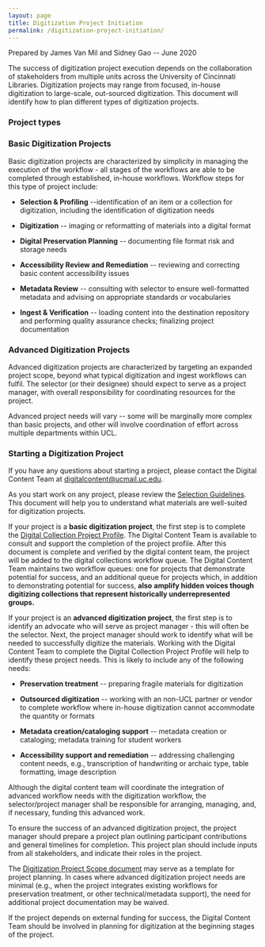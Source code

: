 ```yaml
---
layout: page
title: Digitization Project Initiation
permalink: /digitization-project-initiation/
---
```


Prepared by James Van Mil and Sidney Gao -- June 2020

The success of digitization project execution depends on the
collaboration of stakeholders from multiple units across the University
of Cincinnati Libraries. Digitization projects may range from focused,
in-house digitization to large-scale, out-sourced digitization. This
document will identify how to plan different types of digitization
projects.

### **Project types**

### Basic Digitization Projects

Basic digitization projects are characterized by simplicity in managing
the execution of the workflow - all stages of the workflows are able to
be completed through established, in-house workflows. Workflow steps for
this type of project include:

-   **Selection & Profiling** --identification of an item or a
    collection for digitization, including the identification of
    digitization needs

-   **Digitization** -- imaging or reformatting of materials into a
    digital format

-   **Digital Preservation Planning** -- documenting file format risk
    and storage needs

-   **Accessibility Review and Remediation** -- reviewing and correcting basic content
    accessibility issues

-   **Metadata Review** -- consulting with selector to ensure
    well-formatted metadata and advising on appropriate standards or
    vocabularies

-   **Ingest & Verification** -- loading content into the destination
    repository and performing quality assurance checks; finalizing
    project documentation

### Advanced Digitization Projects

Advanced digitization projects are characterized by targeting an
expanded project scope, beyond what typical digitization and ingest
workflows can fulfil. The selector (or their designee) should expect to
serve as a project manager, with overall responsibility for coordinating
resources for the project.

Advanced project needs will vary -- some will be marginally more complex
than basic projects, and other will involve coordination of effort
across multiple departments within UCL.  

### **Starting a Digitization Project**

If you have any questions about starting a project, please contact the
Digital Content Team at <digitalcontent@ucmail.uc.edu>.

As you start work on any project, please review the [Selection
Guidelines](https://uclibs.github.io/digitization-workflow/digitization-selection-guidelines/). This document will help you to
understand what materials are well-suited for digitization projects.

If your project is a **basic digitization project**, the first step is
to complete the [Digital Collection Project Profile](https://uclibs.github.io/digitization-workflow/digitization-project-profile/).
The Digital Content Team is available to consult and support
the completion of the project profile. After this document is complete
and verified by the digital content team, the project will be added to
the digital collections workflow queue. The Digital Content Team
maintains two workflow queues: one for projects that demonstrate
potential for success, and an additional queue for projects which, in
addition to demonstrating potential for success, **also** **amplify
hidden voices though digitizing collections that represent historically
underrepresented groups.**

If your project is an **advanced digitization project**, the first step
is to identify an advocate who will serve as project manager - this will
often be the selector. Next, the project manager should work to identify
what will be needed to successfully digitize the materials. Working with
the Digital Content Team to complete the Digital Collection Project
Profile will help to identify these project needs. This is likely to
include any of the following needs:

-   **Preservation treatment** -- preparing fragile materials for
    digitization

-   **Outsourced digitization** -- working with an non-UCL partner or
    vendor to complete workflow where in-house digitization cannot
    accommodate the quantity or formats

-   **Metadata creation/cataloging support** -- metadata creation or
    cataloging; metadata training for student workers

-   **Accessibility support and remediation** -- addressing challenging content needs,
    e.g., transcription of handwriting or archaic type, table
    formatting, image description

Although the digital content team will coordinate the integration of
advanced workflow needs with the digitization workflow, the
selector/project manager shall be responsible for arranging, managing,
and, if necessary, funding this advanced work.

To ensure the success of an advanced digitization project, the project
manager should prepare a project plan outlining participant
contributions and general timelines for completion. This project plan
should include inputs from all stakeholders, and indicate their roles in
the project.

The [Digitization Project Scope document](https://uclibs.github.io/digitization-workflow/assets/digitization-project-scope-template.docx) may serve
as a template for project planning. In cases where advanced digitization
project needs are minimal (e.g., when the project integrates existing
workflows for preservation treatment, or other technical/metadata
support), the need for additional project documentation may be waived.

If the project depends on external funding for success, the Digital
Content Team should be involved in planning for digitization at the
beginning stages of the project.
